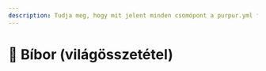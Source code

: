 ```yaml
---
description: Tudja meg, hogy mit jelent minden csomópont a purpur.yml fájlban.
---
```


# 🦑 Bíbor (világösszetétel)
